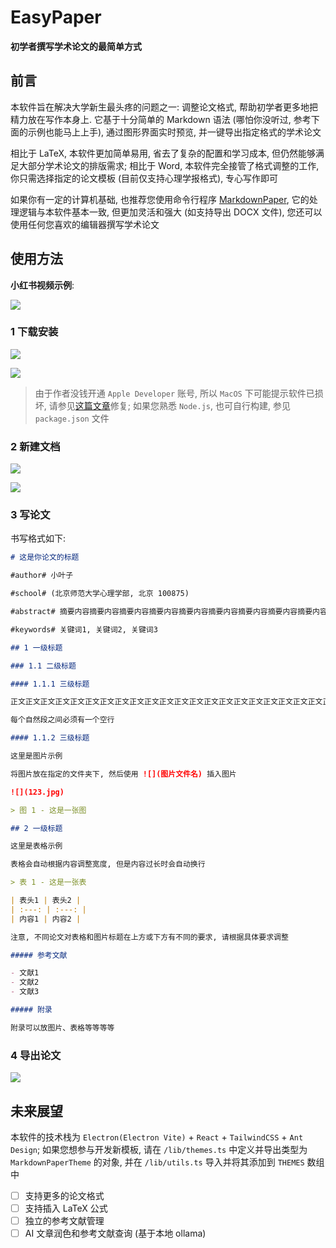 # EasyPaper

**初学者撰写学术论文的最简单方式**

## 前言

本软件旨在解决大学新生最头疼的问题之一: 调整论文格式, 帮助初学者更多地把精力放在写作本身上. 它基于十分简单的 Markdown 语法 (哪怕你没听过, 参考下面的示例也能马上上手), 通过图形界面实时预览, 并一键导出指定格式的学术论文

相比于 LaTeX, 本软件更加简单易用, 省去了复杂的配置和学习成本, 但仍然能够满足大部分学术论文的排版需求; 相比于 Word, 本软件完全接管了格式调整的工作, 你只需选择指定的论文模板 (目前仅支持心理学报格式), 专心写作即可

如果你有一定的计算机基础, 也推荐您使用命令行程序 [MarkdownPaper](https://github.com/LeafYeeXYZ/MarkdownPaper), 它的处理逻辑与本软件基本一致, 但更加灵活和强大 (如支持导出 DOCX 文件), 您还可以使用任何您喜欢的编辑器撰写学术论文

## 使用方法

**小红书视频示例**:

![](./readme/6.jpeg)

### 1 下载安装

![](./readme/1.png)

![](./readme/2.png)

> 由于作者没钱开通 `Apple Developer` 账号, 所以 `MacOS` 下可能提示软件已损坏, 请参见[这篇文章](https://www.mac2m.com/article/450/)修复; 如果您熟悉 `Node.js`, 也可自行构建, 参见 `package.json` 文件

### 2 新建文档

![](./readme/3.png)

![](./readme/4.png)

### 3 写论文

书写格式如下:

```markdown
# 这是你论文的标题

#author# 小叶子

#school# (北京师范大学心理学部, 北京 100875)

#abstract# 摘要内容摘要内容摘要内容摘要内容摘要内容摘要内容摘要内容摘要内容摘要内容摘要内容摘要内容摘要内容

#keywords# 关键词1, 关键词2, 关键词3

## 1 一级标题

### 1.1 二级标题

#### 1.1.1 三级标题

正文正文正文正文正文正文正文正文正文正文正文正文正文正文正文正文正文正文正文正文正文正文正文正文正文正文正文正文

每个自然段之间必须有一个空行

#### 1.1.2 三级标题

这里是图片示例

将图片放在指定的文件夹下, 然后使用 ![](图片文件名) 插入图片

![](123.jpg)

> 图 1 - 这是一张图

## 2 一级标题

这里是表格示例

表格会自动根据内容调整宽度, 但是内容过长时会自动换行

> 表 1 - 这是一张表

| 表头1 | 表头2 |
| :---: | :---: |
| 内容1 | 内容2 |

注意, 不同论文对表格和图片标题在上方或下方有不同的要求, 请根据具体要求调整

##### 参考文献

- 文献1
- 文献2
- 文献3

##### 附录

附录可以放图片、表格等等等等
```

### 4 导出论文

![](./readme/5.png)

## 未来展望

本软件的技术栈为 `Electron(Electron Vite)` + `React` + `TailwindCSS` + `Ant Design`; 如果您想参与开发新模板, 请在 `/lib/themes.ts` 中定义并导出类型为 `MarkdownPaperTheme` 的对象, 并在 `/lib/utils.ts` 导入并将其添加到 `THEMES` 数组中

- [ ] 支持更多的论文格式
- [ ] 支持插入 LaTeX 公式
- [ ] 独立的参考文献管理
- [ ] AI 文章润色和参考文献查询 (基于本地 ollama)
